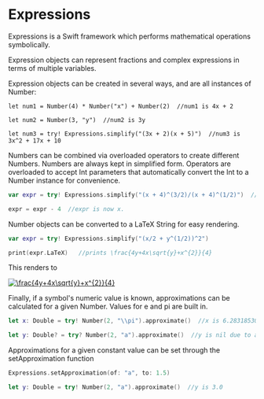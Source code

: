 # Expressions
Expressions is a Swift framework which performs mathematical operations symbolically.

Expression objects can represent fractions and complex expressions in terms of multiple variables.  

Expression objects can be created in several ways, and are all instances of Number:

`let num1 = Number(4) * Number("x") + Number(2)  //num1 is 4x + 2 `

`let num2 = Number(3, "y")  //num2 is 3y`

`let num3 = try! Expressions.simplify("(3x + 2)(x + 5)")  //num3 is 3x^2 + 17x + 10`

Numbers can be combined via overloaded operators to create different Numbers.  Numbers are always kept in simplified form. Operators are overloaded to accept Int parameters that automatically convert the Int to a Number instance for convenience. 

```Swift
var expr = try! Expressions.simplify("(x + 4)^(3/2)/(x + 4)^(1/2)")  //expr is x + 4

expr = expr - 4  //expr is now x.
```

Number objects can be converted to a LaTeX String for easy rendering.

```Swift
var expr = try! Expressions.simplify("(x/2 + y^(1/2))^2")

print(expr.LaTeX)   //prints \frac{4y+4x\sqrt{y}+x^{2}}{4}
```
This renders to

<a href="https://www.codecogs.com/eqnedit.php?latex=\frac{4y&plus;4x\sqrt{y}&plus;x^{2}}{4}" target="_blank"><img src="https://latex.codecogs.com/gif.latex?\frac{4y&plus;4x\sqrt{y}&plus;x^{2}}{4}" title="\frac{4y+4x\sqrt{y}+x^{2}}{4}" /></a>

Finally, if a symbol's numeric value is known, approximations can be calculated for a given Number.  Values for e and pi
are built in.

```Swift
let x: Double = try! Number(2, "\\pi").approximate()  //x is 6.283185307179586

let y: Double? = try? Number(2, "a").approximate()  //y is nil due to an UndefinedConstantError
```
Approximations for a given constant value can be set through the setApproximation function
```Swift
Expressions.setApproximation(of: "a", to: 1.5)

let y: Double = try! Number(2, "a").approximate()  //y is 3.0
```

